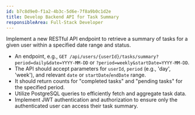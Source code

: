 ```yaml
---
id: b7c8d9e0-f1a2-4b3c-5d6e-7f8a9b0c1d2e
title: Develop Backend API for Task Summary
responsibleArea: Full-Stack Developer
---
```

Implement a new RESTful API endpoint to retrieve a summary of tasks for a given user within a specified date range and status.
*   An endpoint, e.g., `GET /api/users/{userId}/tasks/summary?period=daily&date=YYYY-MM-DD` or `?period=weekly&startDate=YYYY-MM-DD`.
*   The API should accept parameters for `userId`, `period` (e.g., 'day', 'week'), and relevant `date` or `startDate`/`endDate` range.
*   It should return counts for "completed tasks" and "pending tasks" for the specified period.
*   Utilize PostgreSQL queries to efficiently fetch and aggregate task data.
*   Implement JWT authentication and authorization to ensure only the authenticated user can access their task summary.